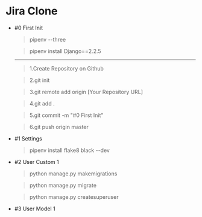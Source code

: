 # Jira Clone 

- #0 First Init 

    > pipenv --three 

    > pipenv install Django==2.2.5

    --------------------------------------------------------------
    
    > 1.Create Repository on Github 

    > 2.git init

    > 3.git remote add origin [Your Repository URL]

    > 4.git add .

    > 5.git commit -m "#0 First Init" 

    > 6.git push origin master 


- #1 Settings

    > pipenv install flake8 black --dev 

- #2 User Custom 1

    > python manage.py makemigrations

    > python manage.py migrate 

    > python manage.py createsuperuser 

- #3 User Model 1

    